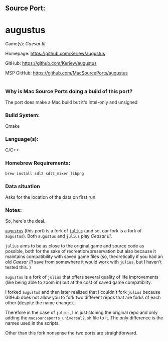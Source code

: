 ## Source Port:
# augustus

Game(s): *Caesar III*

Homepage: https://github.com/Keriew/augustus

GitHub: https://github.com/Keriew/augustus

MSP GitHub: https://github.com/MacSourcePorts/augustus

#
### Why is Mac Source Ports doing a build of this port?
The port does make a Mac build but it's Intel-only and unsigned

### Build System: 
Cmake

### Language(s):
C/C++

### Homebrew Requirements:

```
brew install sdl2 sdl2_mixer libpng
```
### Data situation
Asks for the location of the data on first run. 

### Notes:
So, here's the deal. 

[`augustus`](augustus.md) (this port) is a fork of [`julius`](julius.md) (and so, our fork is a fork of `augustus`). Both `augustus` and `julius` play *Ceasar III*. 

`julius` aims to be as close to the original game and source code as possible, both for the sake of recreation/preservation but also because it maintains compatibility with saved game files (so, theoretically if you had an old *Caesar III* save from somewhere it would work with `julius`, but I haven't tested this. )

`augustus` is a fork of `julius` that offers several quality of life improvements (like being able to zoom in) but at the cost of saved game compatiblity. 

I forked `augustus` and then later realized that I couldn't fork `julius` because GitHub does not allow you to fork two different repos that are forks of each other (despite the name change). 

Therefore in the case of `julius`, I'm just cloning the original repo and only adding the `macsourceports_universal2.sh` file to it. The only difference is the names used in the scripts. 

Other than this fork nonsense the two ports are straightforward. 